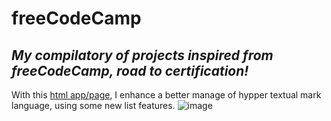 # freeCodeCamp
*My compilatory of projects inspired from freeCodeCamp, road to certification!*
-------------------------------------------------------------------------------
With this [html app/page](https://github.com/DNosheZ/freeCodeCamp/blob/main/CatPhotoApp.html), I enhance a better manage of hypper textual mark language, using some new list features.
![image](https://github.com/DNosheZ/freeCodeCamp/assets/129427891/6f64ce96-a98a-4ee8-b30a-433f69dcc795)


